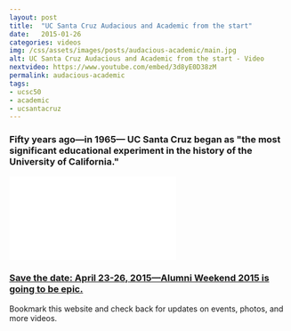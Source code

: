 ```yaml
---
layout: post
title:  "UC Santa Cruz Audacious and Academic from the start"
date:   2015-01-26
categories: videos
img: /css/assets/images/posts/audacious-academic/main.jpg
alt: UC Santa Cruz Audacious and Academic from the start - Video
nextvideo: https://www.youtube.com/embed/3d8yE0D38zM
permalink: audacious-academic
tags: 
- ucsc50
- academic
- ucsantacruz
---
```


### Fifty years ago—in 1965— UC Santa Cruz began as "the most significant educational experiment in the history of the University of California."

<iframe src="//www.youtube.com/embed/o4VSyCQDOC8" frameborder="0" allowfullscreen class="iframe-youtube"></iframe>

### [Save the date: April 23-26, 2015—Alumni Weekend 2015 is going to be epic.](/alumniweekend2015/)

Bookmark this website and check back for updates on events, photos, and more videos.